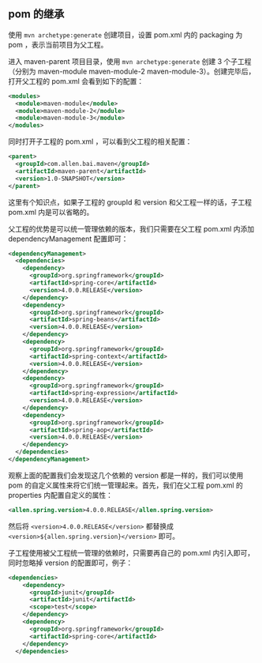 ## pom 的继承

使用 `mvn archetype:generate` 创建项目，设置 pom.xml 内的 packaging 为 pom ，表示当前项目为父工程。

进入 maven-parent 项目目录，使用 `mvn archetype:generate` 创建 3 个子工程（分别为 maven-module maven-module-2 maven-module-3）。创建完毕后，打开父工程的 pom.xml 会看到如下的配置：

```XML
<modules>
  <module>maven-module</module>
  <module>maven-module-2</module>
  <module>maven-module-3</module>
</modules>
```

同时打开子工程的 pom.xml ，可以看到父工程的相关配置：

```XML
<parent>
  <groupId>com.allen.bai.maven</groupId>
  <artifactId>maven-parent</artifactId>
  <version>1.0-SNAPSHOT</version>
</parent>
```

这里有个知识点，如果子工程的 groupId 和 version 和父工程一样的话，子工程 pom.xml 内是可以省略的。

父工程的优势是可以统一管理依赖的版本，我们只需要在父工程 pom.xml 内添加 dependencyManagement 配置即可：

```XML
<dependencyManagement>
  <dependencies>
    <dependency>
      <groupId>org.springframework</groupId>
      <artifactId>spring-core</artifactId>
      <version>4.0.0.RELEASE</version>
    </dependency>
    <dependency>
      <groupId>org.springframework</groupId>
      <artifactId>spring-beans</artifactId>
      <version>4.0.0.RELEASE</version>
    </dependency>
    <dependency>
      <groupId>org.springframework</groupId>
      <artifactId>spring-context</artifactId>
      <version>4.0.0.RELEASE</version>
    </dependency>
    <dependency>
      <groupId>org.springframework</groupId>
      <artifactId>spring-expression</artifactId>
      <version>4.0.0.RELEASE</version>
    </dependency>
    <dependency>
      <groupId>org.springframework</groupId>
      <artifactId>spring-aop</artifactId>
      <version>4.0.0.RELEASE</version>
    </dependency>
  </dependencies>
</dependencyManagement>
```

观察上面的配置我们会发现这几个依赖的 version 都是一样的，我们可以使用 pom 的自定义属性来将它们统一管理起来。首先，我们在父工程 pom.xml 的 properties 内配置自定义的属性：

```XML
<allen.spring.version>4.0.0.RELEASE</allen.spring.version>
```

然后将 `<version>4.0.0.RELEASE</version>` 都替换成 `<version>${allen.spring.version}</version>` 即可。

子工程使用被父工程统一管理的依赖时，只需要再自己的 pom.xml 内引入即可，同时忽略掉 version 的配置即可，例子：

```XML
<dependencies>
    <dependency>
      <groupId>junit</groupId>
      <artifactId>junit</artifactId>
      <scope>test</scope>
    </dependency>
    <dependency>
      <groupId>org.springframework</groupId>
      <artifactId>spring-core</artifactId>
    </dependency>
  </dependencies>
```
